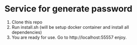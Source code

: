 # Service for generate password
1. Clone this repo
2. Run install.sh (will be setup docker container and install all dependencies)
3. You are ready for use. Go to http://localhost:55557 enjoy.